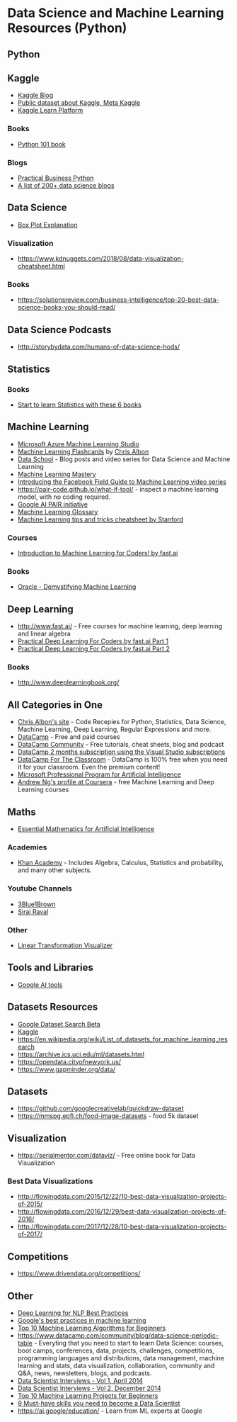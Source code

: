 # Data Science and Machine Learning Resources (Python)
## Python
## Kaggle
* [Kaggle Blog](http://blog.kaggle.com/)
* [Public dataset about Kaggle, Meta Kaggle](https://www.kaggle.com/kaggle/meta-kaggle/kernels)
* [Kaggle Learn Platform](https://www.kaggle.com/learn/overview)
### Books
* [Python 101 book](http://python101.pythonlibrary.org/)
### Blogs
* [Practical Business Python](http://pbpython.com/)
* [A list of 200+ data science blogs](https://www.cybrhome.com/topic/data-science-blogs)
## Data Science
* [Box Plot Explanation](http://www.physics.csbsju.edu/stats/box2.html)
### Visualization
* https://www.kdnuggets.com/2018/08/data-visualization-cheatsheet.html
### Books
* https://solutionsreview.com/business-intelligence/top-20-best-data-science-books-you-should-read/
## Data Science Podcasts
* http://storybydata.com/humans-of-data-science-hods/
## Statistics
### Books
* [Start to learn Statistics with these 6 books](https://hackernoon.com/aspiring-data-scientists-start-to-learn-statistics-with-these-6-books-a33bbb55b8e9)
## Machine Learning
* [Microsoft Azure Machine Learning Studio](https://studio.azureml.net/)
* [Machine Learning Flashcards](https://machinelearningflashcards.com/) by [Chris Albon](https://chrisalbon.com/about/chris_albon/)
* [Data School](http://www.dataschool.io/) - Blog posts and video series for Data Science and Machine Learning
* [Machine Learning Mastery](https://machinelearningmastery.com/)
* [Introducing the Facebook Field Guide to Machine Learning video series](https://research.fb.com/the-facebook-field-guide-to-machine-learning-video-series/)
* https://pair-code.github.io/what-if-tool/ - inspect a machine learning model, with no coding required. 
* [Google AI PAIR initiative](https://ai.google/research/teams/brain/pair)
* [Machine Learning Glossary](https://developers.google.com/machine-learning/glossary/)  
* [Machine Learning tips and tricks cheatsheet by Stanford](https://stanford.edu/~shervine/teaching/cs-229/cheatsheet-machine-learning-tips-and-tricks)
### Courses
* [Introduction to Machine Learning for Coders! by fast.ai](http://course.fast.ai/ml)
### Books
* [Oracle - Demystifying Machine Learning](http://www.oracle.com/us/products/applications/machine-learning-v3-4442540.pdf?source=%3Aso%3Abl%3Aor%3A%3ABDBlog%20%3Aow%3Alp%3Acpo%3A%3A)
## Deep Learning
* http://www.fast.ai/ - Free courses for machine learning, deep learning and linear algebra
* [Practical Deep Learning For Coders by fast.ai Part 1](http://course.fast.ai/index.html)
* [Practical Deep Learning For Coders by fast.ai Part 2](http://course.fast.ai/part2.html)
### Books
* http://www.deeplearningbook.org/
## All Categories in One
* [Chris Albon's site](https://chrisalbon.com/) - Code Recepies for Python, Statistics, Data Science, Machine Learning, Deep Learning, Regular Expressions and more.
* [DataCamp](https://www.datacamp.com/home) - Free and paid courses
* [DataCamp Community](https://www.datacamp.com/community) - Free tutorials, cheat sheets, blog and podcast
* [DataCamp 2 months subscription using the Visual Studio subscriptions](https://docs.microsoft.com/en-us/visualstudio/subscriptions/vs-datacamp)
* [DataCamp For The Classroom](https://www.datacamp.com/groups/education) - DataCamp is 100% free when you need it for your classroom. Even the premium content!
* [Microsoft Professional Program for Artificial Intelligence](https://academy.microsoft.com/en-us/professional-program/tracks/artificial-intelligence/)
* [Andrew Ng's profile at Coursera](https://www.coursera.org/instructor/andrewng) - free Machine Learning and Deep Learning courses
## Maths
* [Essential Mathematics for Artificial Intelligence](https://cloudsociety.learning.microsoft.com/courses/course-v1:Microsoft+DAT256x+2018_T2/about)
### Academies
* [Khan Academy](https://khanacademy.org) - Includes Algebra, Calculus, Statistics and probability, and many other subjects.
### Youtube Channels
* [3Blue1Brown](https://www.youtube.com/channel/UCYO_jab_esuFRV4b17AJtAw/featured)
* [Siraj Raval](https://www.youtube.com/channel/UCWN3xxRkmTPmbKwht9FuE5A/playlists)
### Other
* [Linear Transformation Visualizer](https://shadanan.github.io/MatVis/)
## Tools and Libraries
* [Google AI tools](https://ai.google/tools/)
## Datasets Resources
* [Google Dataset Search Beta](https://toolbox.google.com/datasetsearch)
* [Kaggle](https://www.kaggle.com/datasets)
* https://en.wikipedia.org/wiki/List_of_datasets_for_machine_learning_research
* https://archive.ics.uci.edu/ml/datasets.html
* https://opendata.cityofnewyork.us/
* https://www.gapminder.org/data/
## Datasets
* https://github.com/googlecreativelab/quickdraw-dataset
* https://mmspg.epfl.ch/food-image-datasets - food 5k dataset
## Visualization
* https://serialmentor.com/dataviz/ - Free online book for Data Visualization
### Best Data Visualizations
* http://flowingdata.com/2015/12/22/10-best-data-visualization-projects-of-2015/
* http://flowingdata.com/2016/12/29/best-data-visualization-projects-of-2016/
* http://flowingdata.com/2017/12/28/10-best-data-visualization-projects-of-2017/
## Competitions
* https://www.drivendata.org/competitions/
## Other
* [Deep Learning for NLP Best Practices](http://ruder.io/deep-learning-nlp-best-practices/)
* [Google's best practices in machine learning](https://developers.google.com/machine-learning/rules-of-ml/)
* [Top 10 Machine Learning Algorithms for Beginners](https://www.dataquest.io/blog/top-10-machine-learning-algorithms-for-beginners/)
* https://www.datacamp.com/community/blog/data-science-periodic-table - Everyting that you need to start to learn Data Science: courses, boot camps, conferences, data, projects, challenges, competitions, programming languages and distributions, data management, machine learning and stats, data visualization, collaboration, community and Q&A, news, newsletters, blogs, and podcasts.
* [Data Scientist Interviews - Vol 1, April 2014](https://www.datascienceweekly.org/articles/data-scientist-interviews-vol-1-april-2014)
* [Data Scientist Interviews - Vol 2, December 2014](https://www.datascienceweekly.org/articles/data-scientist-interviews-volume-2-december-2014)
* [Top 10 Machine Learning Projects for Beginners](https://www.dezyre.com/article/top-10-machine-learning-projects-for-beginners/397)
* [9 Must-have skills you need to become a Data Scientist](https://www.kdnuggets.com/2018/05/simplilearn-9-must-have-skills-data-scientist.html)
* https://ai.google/education/ - Learn from ML experts at Google
